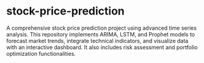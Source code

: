# stock-price-prediction
A comprehensive stock price prediction project using advanced time series analysis. This repository implements ARIMA, LSTM, and Prophet models to forecast market trends, integrate technical indicators, and visualize data with an interactive dashboard. It also includes risk assessment and portfolio optimization functionalities.
